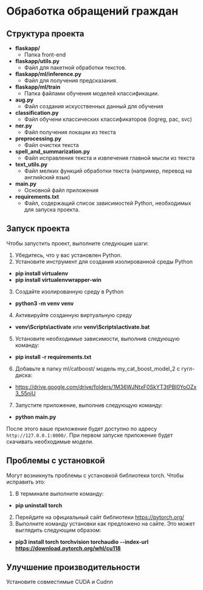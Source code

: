# Обработка обращений граждан

## Структура проекта

- **flaskapp/**
  - Папка front-end
- **flaskapp/utils.py**
  - Файл для пакетной обработки текстов.
- **flaskapp/ml/inference.py**
  - Файл для получения предсказания.
- **flaskapp/ml/train**
  - Папка файлами обучения моделей классификации.
- **aug.py**
  - Файл создания искусственных данный для обучения
- **classification.py**
  - Файл обучени классических классификаторов (logreg, pac, svc)
- **ner.py**
  - Файл получения локации из текста
- **preprocessing.py**
  - Файл очистки текста
- **spell_and_summarization.py**
  - Файл исправления текста и извлечения главной мысли из текста
- **text_utils.py**
  - Файл мелких функций обработки текста (например, перевод на английский язык) 
- **main.py**
  - Основной файл приложения
- **requirements.txt**
  - Файл, содержащий список зависимостей Python, необходимых для запуска проекта.

## Запуск проекта

Чтобы запустить проект, выполните следующие шаги:

1. Убедитесь, что у вас установлен Python.
2. Установите инструмент для создания изолированной среды Python 
- **pip install virtualenv**
- **pip install virtualenvwrapper-win**
3. Создайте изолированную среду в Python 
- **python3 -m venv venv**
4. Активируйте созданную виртуальную среду
- **venv\Scripts\activate** или **venv\Scripts\activate.bat**
5. Установите необходимые зависимости, выполнив следующую команду:
- **pip install -r requirements.txt**
6. Добавьте в папку ml/catboost/ модель my_cat_boost_model_2 с гугл-диска:
- https://drive.google.com/drive/folders/1M36WJNtxF0SkYT3tPBI0YoOZx3_55njU
7. Запустите приложение, выполнив следующую команду:
- **python main.py**

После этого ваше приложение будет доступно по адресу `http://127.0.0.1:8000/`.
При первом запуске приложение будет скачивать необходимые модели.

## Проблемы с установкой
Могут возникнуть проблемы с установкой библиотеки torch.
Чтобы исправить это:
1. В терминале выполните команду:
- **pip uninstall torch**
2. Перейдите на официальный сайт библиотеки https://pytorch.org/
3. Выполните команду установки как предложено на сайте. Это может выглядить следующим образом:
- **pip3 install torch torchvision torchaudio --index-url https://download.pytorch.org/whl/cu118**

## Улучшение производительности
Установите совместимые CUDA и Cudnn



